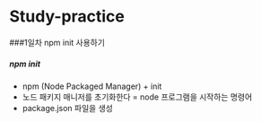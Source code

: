 # Study-practice

###1일차 npm init 사용하기

##### npm init
- npm (Node Packaged Manager) + init
- 노드 패키지 매니저를 초기화한다 
  = node 프로그램을 시작하는 명령어
- package.json 파일을 생성
